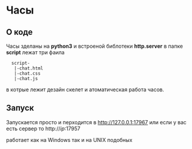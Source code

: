 # Часы

## О коде
Часы зделаны на **python3** и встроеной библотеки **http.server**
в папке **script** лежат три фаила 

```
  script-
   |-chat.html 
   |-chat.css 
   |-chat.js 
```
в котрые лежит дезайн скелет и атоматическая работа часов.

## Запуск
Запускается просто и перходится в http://127.0.0.1:17967 или 
если у вас есть сервер то http://*ip*:17957

работает как на Windows так и на UNIX подобных

